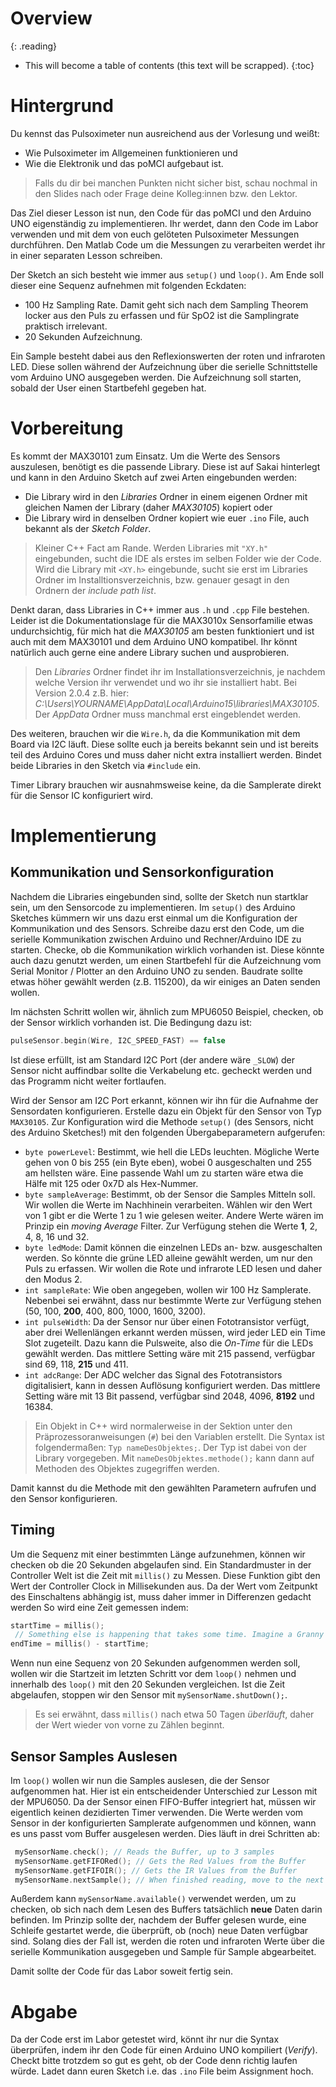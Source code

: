 # Overview
{: .reading}

* This will become a table of contents (this text will be scrapped).
{:toc}

# Hintergrund

Du kennst das Pulsoximeter nun ausreichend aus der Vorlesung und weißt:
- Wie Pulsoximeter im Allgemeinen funktionieren und
- Wie die Elektronik und das poMCI aufgebaut ist.

>Falls du dir bei manchen Punkten nicht sicher bist, schau nochmal in den Slides nach oder Frage deine Kolleg:innen bzw. den Lektor.

Das Ziel dieser Lesson ist nun, den Code für das poMCI und den Arduino UNO eigenständig zu implementieren. Ihr werdet, dann den Code im Labor verwenden und mit dem von euch gelöteten Pulsoximeter Messungen durchführen. Den Matlab Code um die Messungen zu verarbeiten werdet ihr in einer separaten Lesson schreiben.

Der Sketch an sich besteht wie immer aus `setup()` und `loop()`. Am Ende soll dieser eine Sequenz aufnehmen mit folgenden Eckdaten:
- 100 Hz Sampling Rate. Damit geht sich nach dem Sampling Theorem locker aus den Puls zu erfassen und für SpO2 ist die Samplingrate praktisch irrelevant.
- 20 Sekunden Aufzeichnung.

Ein Sample besteht dabei aus den Reflexionswerten der roten und infraroten LED. Diese sollen während der Aufzeichnung über die serielle Schnittstelle vom Arduino UNO ausgegeben werden. Die Aufzeichnung soll starten, sobald der User einen Startbefehl gegeben hat.

# Vorbereitung

Es kommt der MAX30101 zum Einsatz. Um die Werte des Sensors auszulesen, benötigt es die passende Library. Diese ist auf Sakai hinterlegt und kann in den Arduino Sketch auf zwei Arten eingebunden werden:
- Die Library wird in den *Libraries* Ordner in einem eigenen Ordner mit gleichen Namen der Library (daher *MAX30105*) kopiert oder 
- Die Library wird in denselben Ordner kopiert wie euer `.ino` File, auch bekannt als der *Sketch Folder*.

> Kleiner C++ Fact am Rande. Werden Libraries mit `"XY.h"` eingebunden, sucht die IDE als erstes im selben Folder wie der Code. Wird die Library mit `<XY.h>` eingebunde, sucht sie erst im Libraries Ordner im Installtionsverzeichnis, bzw. genauer gesagt in den Ordnern der *include path list*.

Denkt daran, dass Libraries in C++ immer aus `.h` und `.cpp` File bestehen. Leider ist die Dokumentationslage für die MAX3010x Sensorfamilie etwas undurchsichtig, für mich hat die *MAX30105* am besten funktioniert und ist auch mit dem MAX30101 und dem Arduino UNO kompatibel. Ihr könnt natürlich auch gerne eine andere Library suchen und ausprobieren.

> Den *Libraries* Ordner findet ihr im Installationsverzeichnis, je nachdem welche Version ihr verwendet und wo ihr sie installiert habt. Bei Version 2.0.4 z.B. hier: *C:\Users\YOURNAME\AppData\Local\Arduino15\libraries\MAX30105*. Der *AppData* Ordner muss manchmal erst eingeblendet werden.

Des weiteren, brauchen wir die `Wire.h`, da die Kommunikation mit dem Board via I2C läuft. Diese sollte euch ja bereits bekannt sein und ist bereits teil des Arduino Cores und muss daher nicht extra installiert werden. Bindet beide Libraries in den Sketch via `#include` ein.

Timer Library brauchen wir ausnahmsweise keine, da die Samplerate direkt für die Sensor IC konfiguriert wird.


# Implementierung

## Kommunikation und Sensorkonfiguration

Nachdem die Libraries eingebunden sind, sollte der Sketch nun startklar sein, um den Sensorcode zu implementieren. Im `setup()` des Arduino Sketches kümmern wir uns dazu erst einmal um die Konfiguration der Kommunikation und des Sensors. Schreibe dazu erst den Code, um die serielle Kommunikation zwischen Arduino und Rechner/Arduino IDE zu starten. Checke, ob die Kommunikation wirklich vorhanden ist. Diese könnte auch dazu genutzt werden, um einen Startbefehl für die Aufzeichnung vom Serial Monitor / Plotter an den Arduino UNO zu senden. Baudrate sollte etwas höher gewählt werden (z.B. 115200), da wir einiges an Daten senden wollen.

Im nächsten Schritt wollen wir, ähnlich zum MPU6050 Beispiel, checken, ob der Sensor wirklich vorhanden ist. Die Bedingung dazu ist:

````C++
pulseSensor.begin(Wire, I2C_SPEED_FAST) == false
````

Ist diese erfüllt, ist am Standard I2C Port (der andere wäre `_SLOW`) der Sensor nicht auffindbar sollte die Verkabelung etc. gecheckt werden und das Programm nicht weiter fortlaufen.

Wird der Sensor am I2C Port erkannt, können wir ihn für die Aufnahme der Sensordaten konfigurieren. Erstelle dazu ein Objekt für den Sensor von Typ `MAX30105`. Zur Konfiguration wird die Methode `setup()` (des Sensors, nicht des Arduino Sketches!) mit den folgenden Übergabeparametern aufgerufen:
- `byte powerLevel`: Bestimmt, wie hell die LEDs leuchten. Mögliche Werte gehen von 0 bis 255 (ein Byte eben), wobei 0 ausgeschalten und 255 am hellsten wäre. Eine passende Wahl um zu starten wäre etwa die Hälfe mit 125 oder 0x7D als Hex-Nummer.
- `byte sampleAverage`: Bestimmt, ob der Sensor die Samples Mitteln soll. Wir wollen die Werte im Nachhinein verarbeiten. Wählen wir den Wert von 1 gibt er die Werte 1 zu 1 wie gelesen weiter. Andere Werte wären im Prinzip ein *moving Average* Filter. Zur Verfügung stehen die Werte **1**, 2, 4, 8, 16 und 32.
- `byte ledMode`: Damit können die einzelnen LEDs an- bzw. ausgeschalten werden. So könnte die grüne LED alleine gewählt werden, um nur den Puls zu erfassen. Wir wollen die Rote und infrarote LED lesen und daher den Modus 2.
- `int sampleRate`: Wie oben angegeben, wollen wir 100 Hz Samplerate. Nebenbei sei erwähnt, dass nur bestimmte Werte zur Verfügung stehen (50, 100, **200**, 400, 800, 1000, 1600, 3200).
- `int pulseWidth`: Da der Sensor nur über einen Fototransistor verfügt, aber drei Wellenlängen erkannt werden müssen, wird jeder LED ein Time Slot zugeteilt. Dazu kann die Pulsweite, also die *On-Time* für die LEDs gewählt werden. Das mittlere Setting wäre mit 215 passend, verfügbar sind 69, 118, **215** und 411.
- `int adcRange`: Der ADC welcher das Signal des Fototransistors digitalisiert, kann in dessen Auflösung konfiguriert werden. Das mittlere Setting wäre mit 13 Bit passend, verfügbar sind 2048, 4096, **8192** und 16384.

> Ein Objekt in C++ wird normalerweise in der Sektion unter den Präprozessoranweisungen (`#`) bei den Variablen erstellt. Die Syntax ist folgendermaßen: `Typ nameDesObjektes;`. Der Typ ist dabei von der Library vorgegeben. Mit `nameDesObjektes.methode();` kann dann auf Methoden des Objektes zugegriffen werden.

Damit kannst du die Methode mit den gewählten Parametern aufrufen und den Sensor konfigurieren.

## Timing

Um die Sequenz mit einer bestimmten Länge aufzunehmen, können wir checken ob die 20 Sekunden abgelaufen sind. Ein Standardmuster in der Controller Welt ist die Zeit mit `millis()` zu Messen. Diese Funktion gibt den Wert der Controller Clock in Millisekunden aus. Da der Wert vom Zeitpunkt des Einschaltens abhängig ist, muss daher immer in Differenzen gedacht werden So wird eine Zeit gemessen indem:

````C++
startTime = millis();
 // Something else is happening that takes some time. Imagine a Granny walking over a crosswalk //
endTime = millis() - startTime;
````

Wenn nun eine Sequenz von 20 Sekunden aufgenommen werden soll, wollen wir die Startzeit im letzten Schritt vor dem `loop()` nehmen und innerhalb des `loop()` mit den 20 Sekunden vergleichen. Ist die Zeit abgelaufen, stoppen wir den Sensor mit `mySensorName.shutDown();`.

> Es sei erwähnt, dass `millis()` nach etwa 50 Tagen *überläuft*, daher der Wert wieder von vorne zu Zählen beginnt.

## Sensor Samples Auslesen

Im `loop()` wollen wir nun die Samples auslesen, die der Sensor aufgenommen hat. Hier ist ein entscheidender Unterschied zur Lesson mit der MPU6050. Da der Sensor einen FIFO-Buffer integriert hat, müssen wir eigentlich keinen dezidierten Timer verwenden. Die Werte werden vom Sensor in der konfigurierten Samplerate aufgenommen und können, wann es uns passt vom Buffer ausgelesen werden. Dies läuft in drei Schritten ab:
````C++
 mySensorName.check(); // Reads the Buffer, up to 3 samples
 mySensorName.getFIFORed(); // Gets the Red Values from the Buffer
 mySensorName.getFIFOIR(); // Gets the IR Values from the Buffer
 mySensorName.nextSample(); // When finished reading, move to the next Sample
````

Außerdem kann `mySensorName.available()` verwendet werden, um zu checken, ob sich nach dem Lesen des Buffers tatsächlich **neue** Daten darin befinden. Im Prinzip sollte der, nachdem der Buffer gelesen wurde, eine Schleife gestartet werde, die überprüft, ob (noch) neue Daten verfügbar sind. Solang dies der Fall ist, werden die roten und infraroten Werte über die serielle Kommunikation ausgegeben und Sample für Sample abgearbeitet.

Damit sollte der Code für das Labor soweit fertig sein.

# Abgabe

Da der Code erst im Labor getestet wird, könnt ihr nur die Syntax überprüfen, indem ihr den Code für einen Arduino UNO kompiliert (*Verify*). Checkt bitte trotzdem so gut es geht, ob der Code denn richtig laufen würde. Ladet dann euren Sketch i.e. das `.ino` File beim Assignment hoch.


